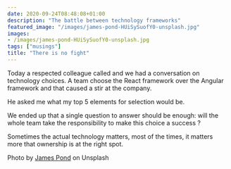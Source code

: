```yaml
---
date: 2020-09-24T08:48:08+01:00
description: "The battle between technology frameworks"
featured_image: "/images/james-pond-HUiSySuofY0-unsplash.jpg"
images:
- /images/james-pond-HUiSySuofY0-unsplash.jpg
tags: ["musings"]
title: "There is no fight"
---
```


Today a respected colleague called and we had a conversation on technology choices. A team choose the React framework over the Angular framework and that caused a stir at the company.

He asked me what my top 5 elements for selection would be.

We ended up that a single question to answer should be enough: will the whole team take the responsibility to make this choice a success ?

Sometimes the actual technology matters, most of the times, it matters more that ownership is at the right spot.


Photo by [James Pond](https://unsplash.com/@jamesponddotco?utm_source=unsplash&amp;utm_medium=referral&amp;utm_content=creditCopyText) on Unsplash